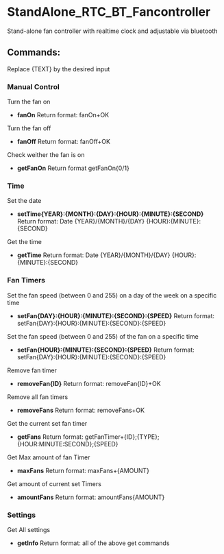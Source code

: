 # StandAlone_RTC_BT_Fancontroller
Stand-alone fan controller with realtime clock and adjustable via bluetooth


## Commands:
Replace {TEXT} by the desired input

### Manual Control
Turn the fan on
* **fanOn**   Return format: fanOn+OK

Turn the fan off
* **fanOff**    Return format: fanOff+OK

Check weither the fan is on
* **getFanOn**    Return format getFanOn{0/1}

### Time
Set the date
* **setTime{YEAR}:{MONTH}:{DAY}:{HOUR}:{MINUTE}:{SECOND}**     Return format: Date {YEAR}/{MONTH}/{DAY} {HOUR}:{MINUTE}:{SECOND}

Get the time
* **getTime**   Return format: Date {YEAR}/{MONTH}/{DAY} {HOUR}:{MINUTE}:{SECOND}

### Fan Timers
Set the fan speed (between 0 and 255) on a day of the week on a specific time
* **setFan{DAY}:{HOUR}:{MINUTE}:{SECOND}:{SPEED}**    Return format: setFan{DAY}:{HOUR}:{MINUTE}:{SECOND}:{SPEED}


Set the fan speed (between 0 and 255) of the fan on a specific time
* **setFan{HOUR}:{MINUTE}:{SECOND}:{SPEED}**    Return format: setFan{DAY}:{HOUR}:{MINUTE}:{SECOND}:{SPEED}

Remove fan timer
* **removeFan{ID}**   Return format: removeFan{ID}+OK

Remove all fan timers
* **removeFans**    Return format: removeFans+OK

Get the current set fan timer     
 * **getFans**    Return format: getFanTimer+{ID};{TYPE};{HOUR:MINUTE:SECOND};{SPEED}
 
 Get Max amount of fan Timer
 * **maxFans**    Return format: maxFans+{AMOUNT}
 
 Get amount of current set Timers
 * **amountFans**   Return format: amountFans{AMOUNT}

### Settings
Get All settings
* **getInfo**   Return format: all of the above get commands   
